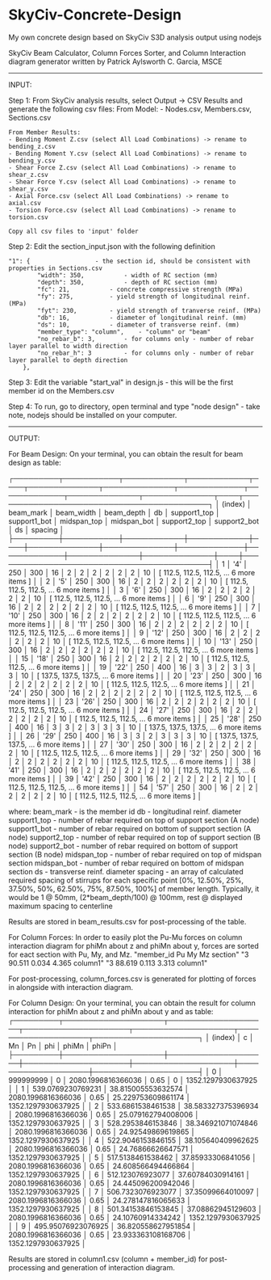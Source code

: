 # SkyCiv-Concrete-Design
My own concrete design based on SkyCiv S3D analysis output using nodejs

SkyCiv Beam Calculator, Column Forces Sorter, and Column Interaction diagram generator
written by Patrick Aylsworth C. Garcia, MSCE



*****************************************************************************************************************************************
INPUT:

Step 1: From SkyCiv analysis results, select Output -> CSV Results and generate the following csv files:
	From Model: 
	- Nodes.csv, Members.csv, Sections.csv

	From Member Results:
	- Bending Moment Z.csv (select All Load Combinations) -> rename to bending_z.csv
	- Bending Moment Y.csv (select All Load Combinations) -> rename to bending_y.csv
	- Shear Force Z.csv (select All Load Combinations) -> rename to shear_z.csv
	- Shear Force Y.csv (select All Load Combinations) -> rename to shear_y.csv
	- Axial Force.csv (select All Load Combinations) -> rename to axial.csv
	- Torsion Force.csv (select All Load Combinations) -> rename to torsion.csv

	Copy all csv files to 'input' folder

Step 2: Edit the section_input.json with the following definition

 	"1": {					- the section id, should be consistent with properties in Sections.csv
        	"width": 350,			- width of RC section (mm)
        	"depth": 350,			- depth of RC section (mm)
        	"fc": 21,			- concrete compressive strength (MPa)
        	"fy": 275,			- yield strength of longitudinal reinf. (MPa)
        	"fyt": 230,			- yield strength of tranverse reinf. (MPa)
        	"db": 16,			- diameter of longitudinal reinf. (mm)
        	"ds": 10,			- diameter of transverse reinf. (mm)
        	"member_type": "column",	- "column" or "beam"
        	"no_rebar_b": 3,		- for columns only - number of rebar layer parallel to width direction
        	"no_rebar_h": 3			- for columns only - number of rebar layer parallel to depth direction
    	},

Step 3: Edit the variable "start_val" in design.js - this will be the first member id on the Members.csv

Step 4: To run, go to directory, open terminal and type "node design" - take note, nodejs should be installed on your computer.



*****************************************************************************************************************************************
OUTPUT:

For Beam Design:
On your terminal, you can obtain the result for beam design as table:


┌─────────┬───────────┬────────────┬────────────┬────┬──────────────┬──────────────┬─────────────┬─────────────┬──────────────┬──────────────┬────┬───────────────────────────────────────────┐
│ (index) │ beam_mark │ beam_width │ beam_depth │ db │ support1_top │ support1_bot │ midspan_top │ midspan_bot │ support2_top │ support2_bot │ ds │                  spacing                  │
├─────────┼───────────┼────────────┼────────────┼────┼──────────────┼──────────────┼─────────────┼─────────────┼──────────────┼──────────────┼────┼───────────────────────────────────────────┤
│    1    │    '4'    │    250     │    300     │ 16 │      2       │      2       │      2      │      2      │      2       │      2       │ 10 │ [ 112.5, 112.5, 112.5, ... 6 more items ] │
│    2    │    '5'    │    250     │    300     │ 16 │      2       │      2       │      2      │      2      │      2       │      2       │ 10 │ [ 112.5, 112.5, 112.5, ... 6 more items ] │
│    3    │    '6'    │    250     │    300     │ 16 │      2       │      2       │      2      │      2      │      2       │      2       │ 10 │ [ 112.5, 112.5, 112.5, ... 6 more items ] │
│    6    │    '9'    │    250     │    300     │ 16 │      2       │      2       │      2      │      2      │      2       │      2       │ 10 │ [ 112.5, 112.5, 112.5, ... 6 more items ] │
│    7    │   '10'    │    250     │    300     │ 16 │      2       │      2       │      2      │      2      │      2       │      2       │ 10 │ [ 112.5, 112.5, 112.5, ... 6 more items ] │
│    8    │   '11'    │    250     │    300     │ 16 │      2       │      2       │      2      │      2      │      2       │      2       │ 10 │ [ 112.5, 112.5, 112.5, ... 6 more items ] │
│    9    │   '12'    │    250     │    300     │ 16 │      2       │      2       │      2      │      2      │      2       │      2       │ 10 │ [ 112.5, 112.5, 112.5, ... 6 more items ] │
│   10    │   '13'    │    250     │    300     │ 16 │      2       │      2       │      2      │      2      │      2       │      2       │ 10 │ [ 112.5, 112.5, 112.5, ... 6 more items ] │
│   15    │   '18'    │    250     │    300     │ 16 │      2       │      2       │      2      │      2      │      2       │      2       │ 10 │ [ 112.5, 112.5, 112.5, ... 6 more items ] │
│   19    │   '22'    │    250     │    400     │ 16 │      3       │      3       │      2      │      3      │      3       │      3       │ 10 │ [ 137.5, 137.5, 137.5, ... 6 more items ] │
│   20    │   '23'    │    250     │    300     │ 16 │      2       │      2       │      2      │      2      │      2       │      2       │ 10 │ [ 112.5, 112.5, 112.5, ... 6 more items ] │
│   21    │   '24'    │    250     │    300     │ 16 │      2       │      2       │      2      │      2      │      2       │      2       │ 10 │ [ 112.5, 112.5, 112.5, ... 6 more items ] │
│   23    │   '26'    │    250     │    300     │ 16 │      2       │      2       │      2      │      2      │      2       │      2       │ 10 │ [ 112.5, 112.5, 112.5, ... 6 more items ] │
│   24    │   '27'    │    250     │    300     │ 16 │      2       │      2       │      2      │      2      │      2       │      2       │ 10 │ [ 112.5, 112.5, 112.5, ... 6 more items ] │
│   25    │   '28'    │    250     │    400     │ 16 │      3       │      3       │      2      │      3      │      3       │      3       │ 10 │ [ 137.5, 137.5, 137.5, ... 6 more items ] │
│   26    │   '29'    │    250     │    400     │ 16 │      3       │      3       │      2      │      3      │      3       │      3       │ 10 │ [ 137.5, 137.5, 137.5, ... 6 more items ] │
│   27    │   '30'    │    250     │    300     │ 16 │      2       │      2       │      2      │      2      │      2       │      2       │ 10 │ [ 112.5, 112.5, 112.5, ... 6 more items ] │
│   29    │   '32'    │    250     │    300     │ 16 │      2       │      2       │      2      │      2      │      2       │      2       │ 10 │ [ 112.5, 112.5, 112.5, ... 6 more items ] │
│   38    │   '41'    │    250     │    300     │ 16 │      2       │      2       │      2      │      2      │      2       │      2       │ 10 │ [ 112.5, 112.5, 112.5, ... 6 more items ] │
│   39    │   '42'    │    250     │    300     │ 16 │      2       │      2       │      2      │      2      │      2       │      2       │ 10 │ [ 112.5, 112.5, 112.5, ... 6 more items ] │
│   54    │   '57'    │    250     │    300     │ 16 │      2       │      2       │      2      │      2      │      2       │      2       │ 10 │ [ 112.5, 112.5, 112.5, ... 6 more items ] │

where: 	beam_mark - is the member id
	db - longitudinal reinf. diameter
	support1_top - number of rebar required on top of support section (A node)
	support1_bot - number of rebar required on bottom of support section (A node)
	support2_top - number of rebar required on top of support section (B node)
	support2_bot - number of rebar required on bottom of support section (B node)
	midspan_top - number of rebar required on top of midspan section
	midspan_bot - number of rebar required on bottom of midspan section
	ds - transverse reinf. diameter
	spacing - an array of calculated required spacing of stirrups for each specific point [0%, 12.50%, 25%, 37.50%, 50%, 62.50%, 75%, 87.50%, 100%] of member length. Typically, it would be 1 @ 50mm, (2*beam_depth/100) @ 100mm, rest @ displayed maximum spacing to centerline

Results are stored in beam_results.csv for post-processing of the table.



For Column Forces:
In order to easily plot the Pu-Mu forces on column interaction diagram for phiMn about z and phiMn about y, forces are sorted for eact section with Pu, My, and Mz.
"member_id	Pu	My	Mz	section"
"3	90.511	0.034	4.365	column1"
"3	88.619	0.113	3.313	column1"

For post-processing, column_forces.csv is generated for plotting of forces in alongside with interaction diagram.



For Column Design:
On your terminal, you can obtain the result for column interaction for phiMn about z and phiMn about y and as table:
┌─────────┬────────────────────┬────────────────────┬─────────────────────┬────────────────────┬────────────────────┬─────────────────────┐
│ (index) │         c          │         Mn         │         Pn          │        phi         │       phiMn        │        phiPn        │
├─────────┼────────────────────┼────────────────────┼─────────────────────┼────────────────────┼────────────────────┼─────────────────────┤
│    0    │     999999999      │         0          │ 2080.1996816366036  │        0.65        │         0          │ 1352.1297930637925  │
│    1    │ 539.0769230769231  │ 38.815005553632574 │ 2080.1996816366036  │        0.65        │ 25.229753609861174 │ 1352.1297930637925  │
│    2    │ 533.6861538461538  │ 38.583327375396934 │ 2080.1996816366036  │        0.65        │ 25.079162794008006 │ 1352.1297930637925  │
│    3    │ 528.2953846153846  │ 38.346921071074846 │ 2080.1996816366036  │        0.65        │ 24.92549869619865  │ 1352.1297930637925  │
│    4    │ 522.9046153846155  │ 38.105640409962625 │ 2080.1996816366036  │        0.65        │ 24.76866626647571  │ 1352.1297930637925  │
│    5    │ 517.5138461538462  │ 37.85933306841056  │ 2080.1996816366036  │        0.65        │ 24.608566494466864 │ 1352.1297930637925  │
│    6    │  512.123076923077  │ 37.60784030914161  │ 2080.1996816366036  │        0.65        │ 24.445096200942046 │ 1352.1297930637925  │
│    7    │ 506.7323076923077  │ 37.35099664010097  │ 2080.1996816366036  │        0.65        │ 24.278147816065633 │ 1352.1297930637925  │
│    8    │ 501.34153846153845 │ 37.08862945129603  │ 2080.1996816366036  │        0.65        │ 24.10760914334242  │ 1352.1297930637925  │
│    9    │ 495.95076923076925 │ 36.820558627951854 │ 2080.1996816366036  │        0.65        │ 23.933363108168706 │ 1352.1297930637925  │

Results are stored in column1.csv (column + member_id) for post-processing and generation of interaction diagram.
